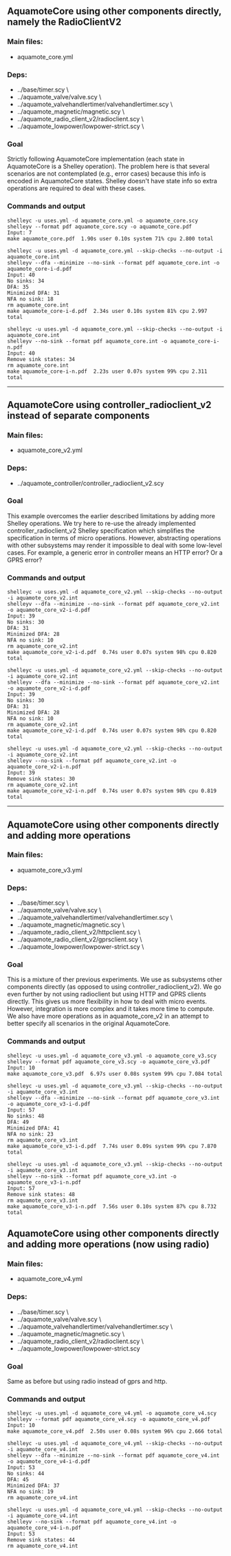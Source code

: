 ## AquamoteCore using other components directly, namely the RadioClientV2
### Main files:
- aquamote_core.yml
### Deps:
 - ../base/timer.scy \
 - ../aquamote_valve/valve.scy \
 - ../aquamote_valvehandlertimer/valvehandlertimer.scy \
 - ../aquamote_magnetic/magnetic.scy \
 - ../aquamote_radio_client_v2/radioclient.scy \
 - ../aquamote_lowpower/lowpower-strict.scy \
 
### Goal
Strictly following AquamoteCore implementation (each state in AquamoteCore is a Shelley operation).
The problem here is that several scenarios are not contemplated (e.g., error cases) because
this info is encoded in AquamoteCore states. Shelley doesn't have state info so extra
operations are required to deal with these cases.

### Commands and output

    shelleyc -u uses.yml -d aquamote_core.yml -o aquamote_core.scy
    shelleyv --format pdf aquamote_core.scy -o aquamote_core.pdf
    Input: 7
    make aquamote_core.pdf  1.90s user 0.10s system 71% cpu 2.800 total
        
    shelleyc -u uses.yml -d aquamote_core.yml --skip-checks --no-output -i aquamote_core.int
    shelleyv --dfa --minimize --no-sink --format pdf aquamote_core.int -o aquamote_core-i-d.pdf
    Input: 40
    No sinks: 34
    DFA: 35
    Minimized DFA: 31
    NFA no sink: 18
    rm aquamote_core.int
    make aquamote_core-i-d.pdf  2.34s user 0.10s system 81% cpu 2.997 total

    shelleyc -u uses.yml -d aquamote_core.yml --skip-checks --no-output -i aquamote_core.int
    shelleyv --no-sink --format pdf aquamote_core.int -o aquamote_core-i-n.pdf
    Input: 40
    Remove sink states: 34
    rm aquamote_core.int
    make aquamote_core-i-n.pdf  2.23s user 0.07s system 99% cpu 2.311 total

---

## AquamoteCore using controller_radioclient_v2 instead of separate components
### Main files:
- aquamote_core_v2.yml
### Deps:
 - ../aquamote_controller/controller_radioclient_v2.scy

### Goal
This example overcomes the earlier described limitations by adding more Shelley operations.
We try here to re-use the already implemented controller_radioclient_v2 Shelley specification
which simplifies the specification in terms of micro operations. However, abstracting operations
with other subsystems may render it impossible to deal with some low-level cases. For example, a
generic error in controller means an HTTP error? Or a GPRS error? 

### Commands and output

    shelleyc -u uses.yml -d aquamote_core_v2.yml --skip-checks --no-output -i aquamote_core_v2.int
    shelleyv --dfa --minimize --no-sink --format pdf aquamote_core_v2.int -o aquamote_core_v2-i-d.pdf
    Input: 39
    No sinks: 30
    DFA: 31
    Minimized DFA: 28
    NFA no sink: 10
    rm aquamote_core_v2.int
    make aquamote_core_v2-i-d.pdf  0.74s user 0.07s system 98% cpu 0.820 total

    shelleyc -u uses.yml -d aquamote_core_v2.yml --skip-checks --no-output -i aquamote_core_v2.int
    shelleyv --dfa --minimize --no-sink --format pdf aquamote_core_v2.int -o aquamote_core_v2-i-d.pdf
    Input: 39
    No sinks: 30
    DFA: 31
    Minimized DFA: 28
    NFA no sink: 10
    rm aquamote_core_v2.int
    make aquamote_core_v2-i-d.pdf  0.74s user 0.07s system 98% cpu 0.820 total

    shelleyc -u uses.yml -d aquamote_core_v2.yml --skip-checks --no-output -i aquamote_core_v2.int
    shelleyv --no-sink --format pdf aquamote_core_v2.int -o aquamote_core_v2-i-n.pdf
    Input: 39
    Remove sink states: 30
    rm aquamote_core_v2.int
    make aquamote_core_v2-i-n.pdf  0.74s user 0.07s system 98% cpu 0.819 total

---

## AquamoteCore using other components directly and adding more operations
### Main files:
- aquamote_core_v3.yml
### Deps:
  - ../base/timer.scy \
 - ../aquamote_valve/valve.scy \
 - ../aquamote_valvehandlertimer/valvehandlertimer.scy \
 - ../aquamote_magnetic/magnetic.scy \
 - ../aquamote_radio_client_v2/httpclient.scy \
 - ../aquamote_radio_client_v2/gprsclient.scy \
 - ../aquamote_lowpower/lowpower-strict.scy \

### Goal
This is a mixture of ther previous experiments. We use as subsystems other components directly 
(as opposed to using controller_radioclient_v2). We go even further by not using radioclient but 
using HTTP and GPRS clients directly. This gives us more flexibility in how to deal with micro events.
However, integration is more complex and it takes more time to compute. We also have more operations
as in aquamote_core_v2 in an attempt to better specify all scenarios in the original AquamoteCore.

### Commands and output

    shelleyc -u uses.yml -d aquamote_core_v3.yml -o aquamote_core_v3.scy
    shelleyv --format pdf aquamote_core_v3.scy -o aquamote_core_v3.pdf
    Input: 10
    make aquamote_core_v3.pdf  6.97s user 0.08s system 99% cpu 7.084 total

    shelleyc -u uses.yml -d aquamote_core_v3.yml --skip-checks --no-output -i aquamote_core_v3.int
    shelleyv --dfa --minimize --no-sink --format pdf aquamote_core_v3.int -o aquamote_core_v3-i-d.pdf
    Input: 57
    No sinks: 48
    DFA: 49
    Minimized DFA: 41
    NFA no sink: 23
    rm aquamote_core_v3.int
    make aquamote_core_v3-i-d.pdf  7.74s user 0.09s system 99% cpu 7.870 total

    shelleyc -u uses.yml -d aquamote_core_v3.yml --skip-checks --no-output -i aquamote_core_v3.int
    shelleyv --no-sink --format pdf aquamote_core_v3.int -o aquamote_core_v3-i-n.pdf
    Input: 57
    Remove sink states: 48
    rm aquamote_core_v3.int
    make aquamote_core_v3-i-n.pdf  7.56s user 0.10s system 87% cpu 8.732 total

## AquamoteCore using other components directly and adding more operations (now using radio)
### Main files:
- aquamote_core_v4.yml
### Deps:
  - ../base/timer.scy \
 - ../aquamote_valve/valve.scy \
 - ../aquamote_valvehandlertimer/valvehandlertimer.scy \
 - ../aquamote_magnetic/magnetic.scy \
 - ../aquamote_radio_client_v2/radioclient.scy \
 - ../aquamote_lowpower/lowpower-strict.scy

### Goal
Same as before but using radio instead of gprs and http.

### Commands and output

    shelleyc -u uses.yml -d aquamote_core_v4.yml -o aquamote_core_v4.scy
    shelleyv --format pdf aquamote_core_v4.scy -o aquamote_core_v4.pdf
    Input: 10
    make aquamote_core_v4.pdf  2.50s user 0.08s system 96% cpu 2.666 total

    shelleyc -u uses.yml -d aquamote_core_v4.yml --skip-checks --no-output -i aquamote_core_v4.int
    shelleyv --dfa --minimize --no-sink --format pdf aquamote_core_v4.int -o aquamote_core_v4-i-d.pdf
    Input: 53
    No sinks: 44
    DFA: 45
    Minimized DFA: 37
    NFA no sink: 19
    rm aquamote_core_v4.int

    shelleyc -u uses.yml -d aquamote_core_v4.yml --skip-checks --no-output -i aquamote_core_v4.int
    shelleyv --no-sink --format pdf aquamote_core_v4.int -o aquamote_core_v4-i-n.pdf
    Input: 53
    Remove sink states: 44
    rm aquamote_core_v4.int
